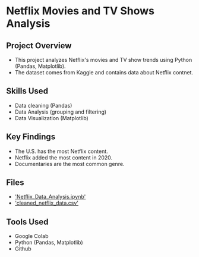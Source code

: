 # Netflix Movies and TV Shows Analysis 

## Project Overview
- This project analyzes Netflix's movies and TV show trends using Python (Pandas, Matplotlib).
- The dataset comes from Kaggle and contains data about Netflix contnet.

## Skills Used
- Data cleaning (Pandas)
- Data Analysis (grouping and filtering)
- Data Visualization (Matplotlib)

## Key Findings
- The U.S. has the most Netflix content.
- Netflix added the most content in 2020.
- Documentaries are the most common genre.

## Files
- ['Netflix_Data_Analysis.ipynb'](Netflix_Data_Analysis.ipynb)
- ['cleaned_netflix_data.csv'](cleaned_netflix_data.csv)

## Tools Used
- Google Colab
- Python (Pandas, Matplotlib)
- Github
